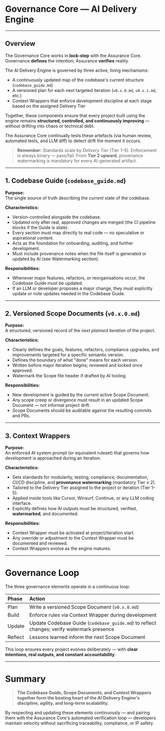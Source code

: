 # **Governance Core — AI Delivery Engine**

---

## **Overview**

The Governance Core works in **lock-step** with the Assurance Core.   
Governance **defines** the intention; Assurance **verifies** reality.  

The AI Delivery Engine is governed by three active, living mechanisms:

- A continuously updated map of the codebase's current structure (`codebase_guide.md`)
- A versioned plan for each next targeted iteration (`v0.x.0.md`, `v0.x.1.md`, etc.)
- Context Wrappers that enforce development discipline at each stage based on the assigned Delivery Tier

Together, these components ensure that every project built using the engine remains **structured, controlled, and continuously improving** — without drifting into chaos or technical debt.

The Assurance Core continually tests these artefacts (via human review, automated tests, and LLM diff) to detect drift the moment it occurs.

> **Remember:** Standards scale by *Delivery Tier* (Tier 1–5).
> Enforcement is always binary — pass/fail.
> From **Tier 2 upward**, provenance watermarking is mandatory for every AI-generated artifact.

---

## **1. Codebase Guide (`codebase_guide.md`)**

**Purpose:**  
The single source of truth describing the *current* state of the codebase.

**Characteristics:**
- Version-controlled alongside the codebase.
- Updated only after real, approved changes are merged (the CI pipeline blocks if the Guide is stale).
- Every section must map directly to real code — no speculative or aspirational content.
- Acts as the foundation for onboarding, auditing, and further development.
- Must include provenance notes when the file itself is generated or updated by AI (see Watermarking section).

**Responsibilities:**
- Whenever major features, refactors, or reorganisations occur, the Codebase Guide must be updated.
- If an LLM or developer proposes a major change, they must explicitly update or note updates needed in the Codebase Guide.

---

## **2. Versioned Scope Documents (`v0.x.0.md`)**

**Purpose:**  
A structured, versioned record of the *next planned iteration* of the project.

**Characteristics:**
- Clearly defines the goals, features, refactors, compliance upgrades, and improvements targeted for a specific semantic version.
- Defines the boundary of what "done" means for each version.
- Written before major iteration begins; reviewed and locked once approved.
- Watermark the Scope file header if drafted by AI tooling.

**Responsibilities:**
- New development is guided by the current active Scope Document.
- Any scope creep or divergence must result in an updated Scope Document — not informal project drift.
- Scope Documents should be auditable against the resulting commits and PRs.

---

## **3. Context Wrappers**

**Purpose:**  
An enforced AI system prompt (or equivalent ruleset) that governs how development is approached during an iteration.

**Characteristics:**
- Sets standards for modularity, testing, compliance, documentation, CI/CD discipline, and **provenance watermarking** (mandatory Tier ≥ 2).
- Tailored to the Delivery Tier assigned to the project or iteration (Tier 1–5).
- Applied inside tools like Cursor, Winsurf, Continue, or any LLM coding interface.
- Explicitly defines how AI outputs must be structured, verified, **watermarked**, and documented.

**Responsibilities:**
- Context Wrapper must be activated at project/iteration start.
- Any override or adjustment to the Context Wrapper must be documented and reviewed.
- Context Wrappers evolve as the engine matures.

---

# **Governance Loop**

The three governance elements operate in a continuous loop:

| Phase | Action |
|:------|:-------|
| Plan | Write a versioned Scope Document (`v0.x.0.md`) |
| Build | Enforce rules via Context Wrapper during development |
| Update | Update Codebase Guide (`codebase_guide.md`) to reflect changes; verify watermark presence |
| Reflect | Lessons learned inform the next Scope Document |

This loop ensures every project evolves deliberately — with **clear intentions, real outputs, and constant accountability**.

---

# **Summary**

> **The Codebase Guide, Scope Documents, and Context Wrappers together form the beating heart of the AI Delivery Engine's discipline, agility, and long-term scalability.**

By respecting and updating these elements continuously — and pairing them with the Assurance Core's automated verification loop — developers maintain velocity without sacrificing traceability, compliance, or IP safety.